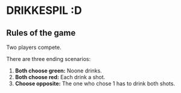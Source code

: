 # DRIKKESPIL :D

## Rules of the game
Two players compete.

There are three ending scenarios:

1. **Both choose green:** Noone drinks.
2. **Both choose red:** Each drink a shot.
3. **Choose opposite:** The one who chose 1 has to drink both shots.
